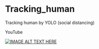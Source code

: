 # Tracking_human
Tracking human by YOLO (social distancing)

YouTube

[![IMAGE ALT TEXT HERE](https://img.youtube.com/vi/eq_RikotRT8/0.jpg)](https://www.youtube.com/watch?v=eq_RikotRT8)
